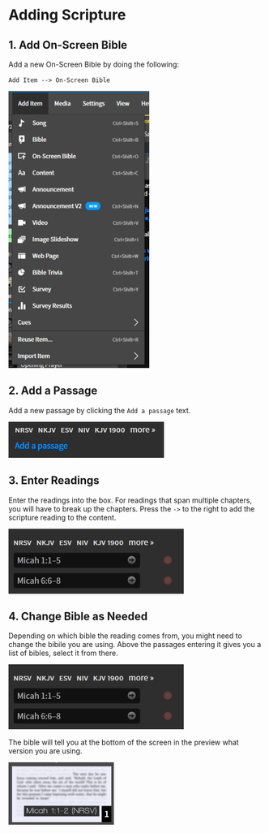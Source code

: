 # Adding Scripture

## 1. Add On-Screen Bible
 Add a new On-Screen Bible by doing the following:

  ```
  Add Item --> On-Screen Bible
  ```
  
 ![Sidebar](../assets/images/editing_content/add_item.png)
 

## 2. Add a Passage
 Add a new passage by clicking the ```Add a passage``` text. 

 ![Add Passage](../assets/images/scripture/add_passage.png)

## 3. Enter Readings
 Enter the readings into the box. For readings that span multiple chapters, you will have to break up the chapters. Press the ```->``` to the right to add the scripture reading to the content.

 ![Arrow](../assets/images/scripture/delete.png)

## 4. Change Bible as Needed
 Depending on which bible the reading comes from, you might need to change the bibile you are using. Above the passages entering it gives you a list of bibles, select it from there.

 ![Bibles](../assets/images/scripture/delete.png)

 The bible will tell you at the bottom of the screen in the preview what version you are using. 

 ![Bible Version](../assets/images/scripture/bible_version.png)